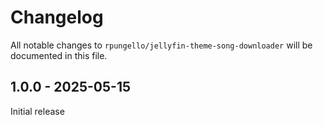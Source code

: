 # Changelog

All notable changes to `rpungello/jellyfin-theme-song-downloader` will be documented in this file.

## 1.0.0 - 2025-05-15

Initial release
